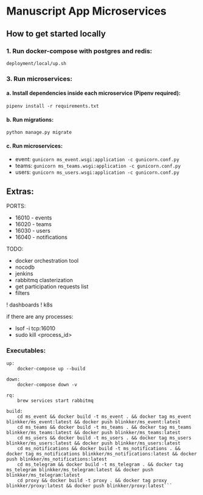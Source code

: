 # Manuscript App Microservices

## How to get started locally

### 1. Run docker-compose with postgres and redis:

`deployment/local/up.sh`

### 3. Run microservices:

#### a. Install dependencies inside each microservice (Pipenv required):

`pipenv install -r requirements.txt`

#### b. Run migrations:

`python manage.py migrate`

#### c. Run microservices:

- event:
  `gunicorn ms_event.wsgi:application -c gunicorn.conf.py`
- teams:
  `gunicorn ms_teams.wsgi:application -c gunicorn.conf.py`
- users:
  `gunicorn ms_users.wsgi:application -c gunicorn.conf.py`

## Extras:

PORTS:

- 16010 - events
- 16020 - teams
- 16030 - users
- 16040 - notifications

TODO:

- docker orchestration tool
- nocodb
- jenkins
- rabbitmq clasterization
- get participation requests list
- filters

! dashboards
! k8s

if there are any processes:

- lsof -i tcp:16010
- sudo kill <process_id>


### Executables:
```
up:
	docker-compose up --build

down:
	docker-compose down -v

rq:
	brew services start rabbitmq

build:
	cd ms_event && docker build -t ms_event . && docker tag ms_event blinkker/ms_event:latest && docker push blinkker/ms_event:latest
	cd ms_teams && docker build -t ms_teams . && docker tag ms_teams blinkker/ms_teams:latest && docker push blinkker/ms_teams:latest
	cd ms_users && docker build -t ms_users . && docker tag ms_users blinkker/ms_users:latest && docker push blinkker/ms_users:latest
	cd ms_notifications && docker build -t ms_notifications . && docker tag ms_notifications blinkker/ms_notifications:latest && docker push blinkker/ms_notifications:latest
	cd ms_telegram && docker build -t ms_telegram . && docker tag ms_telegram blinkker/ms_telegram:latest && docker push blinkker/ms_telegram:latest
	cd proxy && docker build -t proxy . && docker tag proxy blinkker/proxy:latest && docker push blinkker/proxy:latest```
	
